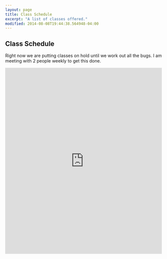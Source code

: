 ```yaml
---
layout: page
title: Class Schedule
excerpt: "A list of classes offered."
modified: 2014-08-08T19:44:38.564948-04:00
---
```


## Class Schedule

Right now we are putting classes on hold until we work out all the bugs.  I am meeting with 2 people weekly to get this done.

<iframe src="https://calendar.google.com/calendar/embed?src=r4m62huqsos5f2s3cht7g27f54%40group.calendar.google.com&ctz=America%2FLos_Angeles" style="border: 0" width="100%" height="600" frameborder="0" scrolling="no"></iframe>